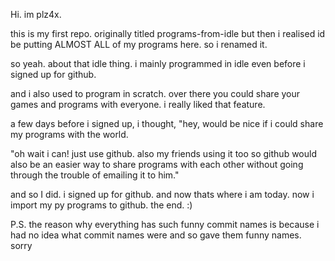 Hi. im plz4x.

this is my first repo. originally titled programs-from-idle but then i realised id be putting ALMOST ALL of my programs here. so i renamed it.

so yeah. about that idle thing. i mainly programmed in idle even before i signed up for github.

and i also used to program in scratch. over there you could share your games and programs with everyone. i really liked that feature.

a few days before i signed up, i thought, "hey, would be nice if i could share my programs with the world.

"oh wait i can! just use github. also my friends using it too so github would also be an easier way to share programs with each other without going through the trouble of emailing it to him."

and so I did. i signed up for github. and now thats where i am today. now i import my py programs to github.
the end.
:)

P.S. the reason why everything has such funny commit names is because i had no idea what commit names were and so gave them funny names. sorry
